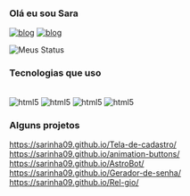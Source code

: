 ### Olá eu sou Sara

[![blog](https://img.shields.io/badge/Discord-7289DA?style=for-the-badge&logo=discord&logoColor=white)](https://discord.gg/G9G25pYd9R)  [![blog](https://img.shields.io/badge/Instagram-E4405F?style=for-the-badge&logo=instagram&logoColor=white)](https://www.instagram.com/sarinha_089/) 
 
![Meus Status](https://github-readme-stats.vercel.app/api?username=sarinha09&show_icons=true&theme=radical)

### Tecnologias que uso
<div style="display: inline_block"> </br>
<img aling="center" alt="html5" src="https://img.shields.io/badge/Python-3776AB?style=for-the-badge&logo=python&logoColor=white">
<img aling="center" alt="html5" src="https://img.shields.io/badge/HTML5-E34F26?style=for-the-badge&logo=html5&logoColor=white">
<img aling="center" alt="html5" src="https://img.shields.io/badge/Java-ED8B00?style=for-the-badge&logo=java&logoColor=white">
<img aling="center" alt="html5" src="https://img.shields.io/badge/C%23-239120?style=for-the-badge&logo=c-sharp&logoColor=white">

</div>

### Alguns projetos
https://sarinha09.github.io/Tela-de-cadastro/ <br>
https://sarinha09.github.io/animation-buttons/  <br>
https://sarinha09.github.io/AstroBot/ <br>
https://sarinha09.github.io/Gerador-de-senha/ <br>
https://sarinha09.github.io/Rel-gio/ <br>


